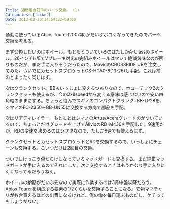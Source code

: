 ```yaml
---
Title: 通勤用自転車のパーツ交換。 (1)
Categories: ['bike']
Date: 2013-02-23T14:54:22+09:00
---
```


通勤に使っているAbios Tourer(2007年)がだいぶボロくなってきたのでパーツ交換を考える。

まず交換したいのはホイール。もともとついているのはたしかA-Classのホイール。26インチH/EでVブレーキ対応の完組みホイールはマジで絶滅気味なのが困りものだが、まだ手に入りそうだったので、MavicのCROSSRIDE UBを注文してみた。ついでにカセットスプロケットCS-HG50-8(13-26)も手配。これは前のとまったく同じはず。

次はクランクセット。BBもいっしょに変えるつもりなので、ホローテック2のクランクセットも使えるが、今の2x8speedから変える意味は感じないので安い四角軸のままにする。ちょっと悩んでスギノのコンパクトクランク+BB-LP28を、シマノのFC-2350＋BB-UN55に交換する方向で部品を手配。

次はリアディレイラー。もともとはシマノのArtus/Aceraグレードのがついているので、ちょっとだけグレードを上げてAlivioのRD-M430を手配した。9速用だが、RDの変速を決めるのはシフタなので、たしか8速でも使えるはず。

クランクセットとカセットスプロケットとRDを交換するので、いっしょにチェーンも交換する。こいつだけは2回目の交換。

ついでにけっこう傷だらけになっているマッドガードも交換する。まだ純正マッドガードが手に入るのでそれにした。次に交換するときはもうかなり手に入りにくくなってるだろうねぇ。

ホイールの納期がだいぶ先なので実際に作業するのは3月中盤以降だろう。Abios Tourerを構成する要素の1/2くらいを交換することになる。安物ママチャリが数台買えるほどの出費になるけれど、俺の命を毎日運ぶものだし、ケチってもしょうがない。
